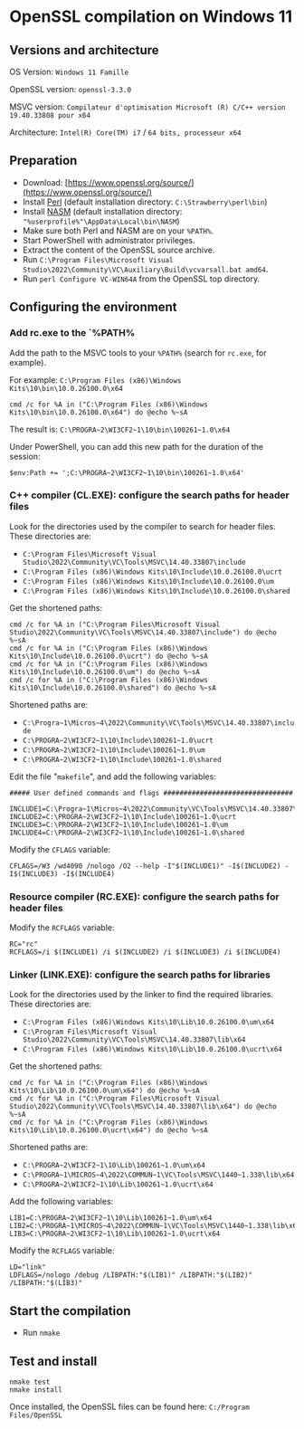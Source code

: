 # OpenSSL compilation on Windows 11

## Versions and architecture

OS Version: `Windows 11 Famille`

OpenSSL version: `openssl-3.3.0`

MSVC version: `Compilateur d'optimisation Microsoft (R) C/C++ version 19.40.33808 pour x64`

Architecture: `Intel(R) Core(TM) i7` / `64 bits, processeur x64`

## Preparation

* Download: [https://www.openssl.org/source/](https://www.openssl.org/source/)
* Install [Perl](https://strawberryperl.com/) (default installation directory: `C:\Strawberry\perl\bin`)
* Install [NASM](https://www.nasm.us/) (default installation directory: `"%userprofile%"\AppData\Local\bin\NASM`)
* Make sure both Perl and NASM are on your `%PATH%`.
* Start PowerShell with administrator privileges.
* Extract the content of the OpenSSL source archive.
* Run `C:\Program Files\Microsoft Visual Studio\2022\Community\VC\Auxiliary\Build\vcvarsall.bat amd64`.
* Run `perl Configure VC-WIN64A` from the OpenSSL top directory.

## Configuring the environment

### Add rc.exe to the `%PATH%

Add the path to the MSVC tools to your `%PATH%` (search for `rc.exe`, for example).

For example: `C:\Program Files (x86)\Windows Kits\10\bin\10.0.26100.0\x64`

    cmd /c for %A in ("C:\Program Files (x86)\Windows Kits\10\bin\10.0.26100.0\x64") do @echo %~sA

The result is: `C:\PROGRA~2\WI3CF2~1\10\bin\100261~1.0\x64`

Under PowerShell, you can add this new path for the duration of the session:

    $env:Path += ';C:\PROGRA~2\WI3CF2~1\10\bin\100261~1.0\x64'

### C++ compiler (CL.EXE): configure the search paths for header files

Look for the directories used by the compiler to search for header files. These directories are:

* `C:\Program Files\Microsoft Visual Studio\2022\Community\VC\Tools\MSVC\14.40.33807\include`
* `C:\Program Files (x86)\Windows Kits\10\Include\10.0.26100.0\ucrt`
* `C:\Program Files (x86)\Windows Kits\10\Include\10.0.26100.0\um`
* `C:\Program Files (x86)\Windows Kits\10\Include\10.0.26100.0\shared`

Get the shortened paths:

    cmd /c for %A in ("C:\Program Files\Microsoft Visual Studio\2022\Community\VC\Tools\MSVC\14.40.33807\include") do @echo %~sA
    cmd /c for %A in ("C:\Program Files (x86)\Windows Kits\10\Include\10.0.26100.0\ucrt") do @echo %~sA
    cmd /c for %A in ("C:\Program Files (x86)\Windows Kits\10\Include\10.0.26100.0\um") do @echo %~sA
    cmd /c for %A in ("C:\Program Files (x86)\Windows Kits\10\Include\10.0.26100.0\shared") do @echo %~sA

Shortened paths are:

* `C:\Progra~1\Micros~4\2022\Community\VC\Tools\MSVC\14.40.33807\include`
* `C:\PROGRA~2\WI3CF2~1\10\Include\100261~1.0\ucrt`
* `C:\PROGRA~2\WI3CF2~1\10\Include\100261~1.0\um`
* `C:\PROGRA~2\WI3CF2~1\10\Include\100261~1.0\shared`

Edit the file "`makefile`", and add the following variables:

    ##### User defined commands and flags ################################

    INCLUDE1=C:\Progra~1\Micros~4\2022\Community\VC\Tools\MSVC\14.40.33807\include
    INCLUDE2=C:\PROGRA~2\WI3CF2~1\10\Include\100261~1.0\ucrt
    INCLUDE3=C:\PROGRA~2\WI3CF2~1\10\Include\100261~1.0\um
    INCLUDE4=C:\PROGRA~2\WI3CF2~1\10\Include\100261~1.0\shared

Modify the `CFLAGS` variable:

    CFLAGS=/W3 /wd4090 /nologo /O2 --help -I"$(INCLUDE1)" -I$(INCLUDE2) -I$(INCLUDE3) -I$(INCLUDE4)

### Resource compiler (RC.EXE): configure the search paths for header files

Modify the `RCFLAGS` variable:

    RC="rc"
    RCFLAGS=/i $(INCLUDE1) /i $(INCLUDE2) /i $(INCLUDE3) /i $(INCLUDE4)

### Linker (LINK.EXE): configure the search paths for libraries

Look for the directories used by the linker to find the required libraries. These directories are:

* `C:\Program Files (x86)\Windows Kits\10\Lib\10.0.26100.0\um\x64`
* `C:\Program Files\Microsoft Visual Studio\2022\Community\VC\Tools\MSVC\14.40.33807\lib\x64`
* `C:\Program Files (x86)\Windows Kits\10\Lib\10.0.26100.0\ucrt\x64`

Get the shortened paths:

    cmd /c for %A in ("C:\Program Files (x86)\Windows Kits\10\Lib\10.0.26100.0\um\x64") do @echo %~sA
    cmd /c for %A in ("C:\Program Files\Microsoft Visual Studio\2022\Community\VC\Tools\MSVC\14.40.33807\lib\x64") do @echo %~sA
    cmd /c for %A in ("C:\Program Files (x86)\Windows Kits\10\Lib\10.0.26100.0\ucrt\x64") do @echo %~sA

Shortened paths are:

* `C:\PROGRA~2\WI3CF2~1\10\Lib\100261~1.0\um\x64`
* `C:\PROGRA~1\MICROS~4\2022\COMMUN~1\VC\Tools\MSVC\1440~1.338\lib\x64`
* `C:\PROGRA~2\WI3CF2~1\10\Lib\100261~1.0\ucrt\x64`

Add the following variables:

    LIB1=C:\PROGRA~2\WI3CF2~1\10\Lib\100261~1.0\um\x64
    LIB2=C:\PROGRA~1\MICROS~4\2022\COMMUN~1\VC\Tools\MSVC\1440~1.338\lib\x64
    LIB3=C:\PROGRA~2\WI3CF2~1\10\Lib\100261~1.0\ucrt\x64

Modify the `RCFLAGS` variable:

    LD="link"
    LDFLAGS=/nologo /debug /LIBPATH:"$(LIB1)" /LIBPATH:"$(LIB2)" /LIBPATH:"$(LIB3)"

## Start the compilation

* Run `nmake`

## Test and install

    nmake test
    nmake install

Once installed, the OpenSSL files can be found here: `C:/Program Files/OpenSSL`
